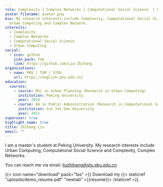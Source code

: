 ```yaml
---
role: Complexity | Complex Networks | Computational Social Science  | Urban Computing
avatar_filename: avatar.png
bio: My research interests include Complexity, Computational Social Science,
  Urban Computing and Complex Network.
interests:
  - Complexity
  - Complex Networks
  - Computational Social Science
  - Urban Computing
social:
  - icon: github
    icon_pack: fab
    link: https://github.com/Liu-Zhihang
organizations:
  - name: PKU | TUM | SYSU
    url: https://english.pku.edu.cn/
education:
  courses:
    - course: MSc in Urban Planning (Research in Urban Computing)
      institution: Peking University
      year: 2024
    - course: BA in Public Administration (Research in Computational Social Science)
      institution: Sun Yat-Sen University
      year: 2021
superuser: true
highlight_name: true
title: Zhihang Liu
email: ""
---
```

I am a master's student at Peking University. My research interests include Urban Computing, Computational Social Science and Complexity, Complex Networks.



<!--StartFragment-->

You can reach me via email: liuzhihang@stu.pku.edu.cn

<!--EndFragment-->

{{< icon name="download" pack="fas" >}} Download my {{< staticref "uploads/demo_resume.pdf" "newtab" >}}resumé{{< /staticref >}}.